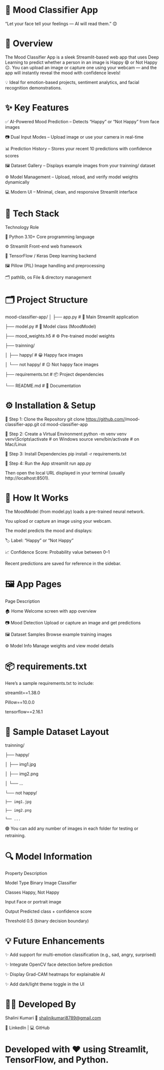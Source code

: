 # 🌈 Mood Classifier App

“Let your face tell your feelings — AI will read them.” 😊



# 🧠 Overview

The Mood Classifier App is a sleek Streamlit-based web app that uses Deep Learning to predict whether a person in an image is Happy 😄 or Not Happy 😐.
You can upload an image or capture one using your webcam — and the app will instantly reveal the mood with confidence levels!


💡 Ideal for emotion-based projects, sentiment analytics, and facial recognition demonstrations.


# ✨ Key Features

✅ AI-Powered Mood Prediction – Detects “Happy” or “Not Happy” from face images

📷 Dual Input Modes – Upload image or use your camera in real-time

📊 Prediction History – Stores your recent 10 predictions with confidence scores

🖼️ Dataset Gallery – Displays example images from your trainning/ dataset

⚙️ Model Management – Upload, reload, and verify model weights dynamically

💻 Modern UI – Minimal, clean, and responsive Streamlit interface


# 🧩 Tech Stack

Technology	Role

🐍 Python 3.10+	Core programming language

⚙️ Streamlit	Front-end web framework

🧠 TensorFlow / Keras	Deep learning backend

🖼️ Pillow (PIL)	Image handling and preprocessing

🗂️ pathlib, os	File & directory management



# 🗂️ Project Structure
mood-classifier-app/
│
├── app.py                  # 🎯 Main Streamlit application

├── model.py                # 🧠 Model class (MoodModel)

├── mood_weights.h5         # ⚙️ Pre-trained model weights

├── trainning/

│   ├── happy/              # 😀 Happy face images

│   └── not happy/          # 😐 Not happy face images

├── requirements.txt        # 📦 Project dependencies

└── README.md               # 📝 Documentation


# ⚙️ Installation & Setup
🔹 Step 1: Clone the Repository
git clone https://github.com/<your-username>/mood-classifier-app.git
cd mood-classifier-app

🔹 Step 2: Create a Virtual Environment
python -m venv venv
venv\Scripts\activate        # on Windows
source venv/bin/activate     # on Mac/Linux

🔹 Step 3: Install Dependencies
pip install -r requirements.txt

🔹 Step 4: Run the App
streamlit run app.py


Then open the local URL displayed in your terminal (usually http://localhost:8501).



# 🧠 How It Works

The MoodModel (from model.py) loads a pre-trained neural network.

You upload or capture an image using your webcam.

The model predicts the mood and displays:

🏷️ Label: “Happy” or “Not Happy”

📈 Confidence Score: Probability value between 0–1

Recent predictions are saved for reference in the sidebar.


# 🖼️ App Pages

Page	Description

🏠 Home	Welcome screen with app overview

📷 Mood Detection	Upload or capture an image and get predictions

🖼️ Dataset Samples	Browse example training images

⚙️ Model Info	Manage weights and view model details


# 📦 requirements.txt
 Here’s a sample requirements.txt to include:

streamlit==1.38.0

Pillow==10.0.0

tensorflow==2.16.1


# 🧾 Sample Dataset Layout

trainning/

├── happy/

│   ├── img1.jpg

│   ├── img2.png

│   └── ...

└── not happy/

    ├── img1.jpg
    
    ├── img2.png
    
    └── ...
    


🟢 You can add any number of images in each folder for testing or retraining.

# 🔍 Model Information

Property	Description

Model Type	Binary Image Classifier

Classes	Happy, Not Happy

Input	Face or portrait image

Output	Predicted class + confidence score

Threshold	0.5 (binary decision boundary)


# 💡 Future Enhancements

✨ Add support for multi-emotion classification (e.g., sad, angry, surprised)

✨ Integrate OpenCV face detection before prediction

✨ Display Grad-CAM heatmaps for explainable AI

✨ Add dark/light theme toggle in the UI

# 🧑‍💻 Developed By

Shalini Kumari
📧 shalinikumari8789@gmail.com

💼 LinkedIn
 | 💻 GitHub

# Developed with ❤️ using Streamlit, TensorFlow, and Python.
